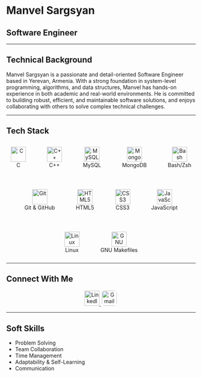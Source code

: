 # Manvel Sargsyan

## Software Engineer

---

## Technical Background
Manvel Sargsyan is a passionate and detail-oriented Software Engineer based in Yerevan, Armenia. With a strong foundation in system-level programming, algorithms, and data structures, Manvel has hands-on experience in both academic and real-world environments. He is committed to building robust, efficient, and maintainable software solutions, and enjoys collaborating with others to solve complex technical challenges.

---

## Tech Stack

<div align="center">
  <div style="display: flex; flex-wrap: wrap; justify-content: center; gap: 32px;">
    <div style="display: flex; flex-direction: column; align-items: center; margin: 12px;">
      <img src="https://cdn.jsdelivr.net/gh/devicons/devicon/icons/c/c-original.svg" width="40" height="40" alt="C"/>
      <span>C</span>
    </div>
    <div style="display: flex; flex-direction: column; align-items: center; margin: 12px;">
      <img src="https://cdn.jsdelivr.net/gh/devicons/devicon/icons/cplusplus/cplusplus-original.svg" width="40" height="40" alt="C++"/>
      <span>C++</span>
    </div>
    <div style="display: flex; flex-direction: column; align-items: center; margin: 12px;">
      <img src="https://cdn.jsdelivr.net/gh/devicons/devicon/icons/mysql/mysql-original.svg" width="40" height="40" alt="MySQL"/>
      <span>MySQL</span>
    </div>
    <div style="display: flex; flex-direction: column; align-items: center; margin: 12px;">
      <img src="https://cdn.jsdelivr.net/gh/devicons/devicon/icons/mongodb/mongodb-original.svg" width="40" height="40" alt="MongoDB"/>
      <span>MongoDB</span>
    </div>
    <div style="display: flex; flex-direction: column; align-items: center; margin: 12px;">
      <img src="https://cdn.jsdelivr.net/gh/devicons/devicon/icons/bash/bash-original.svg" width="40" height="40" alt="Bash"/>
      <span>Bash/Zsh</span>
    </div>
    <div style="display: flex; flex-direction: column; align-items: center; margin: 12px;">
      <img src="https://cdn.jsdelivr.net/gh/devicons/devicon/icons/git/git-original.svg" width="40" height="40" alt="Git"/>
      <span>Git & GitHub</span>
    </div>
    <div style="display: flex; flex-direction: column; align-items: center; margin: 12px;">
      <img src="https://cdn.jsdelivr.net/gh/devicons/devicon/icons/html5/html5-original.svg" width="40" height="40" alt="HTML5"/>
      <span>HTML5</span>
    </div>
    <div style="display: flex; flex-direction: column; align-items: center; margin: 12px;">
      <img src="https://cdn.jsdelivr.net/gh/devicons/devicon/icons/css3/css3-original.svg" width="40" height="40" alt="CSS3"/>
      <span>CSS3</span>
    </div>
    <div style="display: flex; flex-direction: column; align-items: center; margin: 12px;">
      <img src="https://cdn.jsdelivr.net/gh/devicons/devicon/icons/javascript/javascript-original.svg" width="40" height="40" alt="JavaScript"/>
      <span>JavaScript</span>
    </div>
    <div style="display: flex; flex-direction: column; align-items: center; margin: 12px;">
      <img src="https://cdn.jsdelivr.net/gh/devicons/devicon/icons/linux/linux-original.svg" width="40" height="40" alt="Linux"/>
      <span>Linux</span>
    </div>
    <div style="display: flex; flex-direction: column; align-items: center; margin: 12px;">
      <img src="https://cdn.jsdelivr.net/gh/devicons/devicon/icons/gnu/gnu-original.svg" width="40" height="40" alt="GNU"/>
      <span>GNU Makefiles</span>
    </div>
  </div>
</div>

---

## Connect With Me

<p align="center">
  <a href="https://linkedin.com/in/manvel-sargsyan-24630b332" target="_blank">
    <img src="https://cdn.jsdelivr.net/gh/devicons/devicon/icons/linkedin/linkedin-original.svg" width="40" height="40" alt="LinkedIn"/>
  </a>
  <a href="mailto:sargsyanmanvel97@gmail.com" target="_blank">
    <img src="https://upload.wikimedia.org/wikipedia/commons/4/4e/Gmail_Icon.png" width="40" height="40" alt="Gmail" style="background:white; border-radius:8px; padding:2px;"/>
  </a>
</p>

---

## Soft Skills
- Problem Solving
- Team Collaboration
- Time Management
- Adaptability & Self-Learning
- Communication
